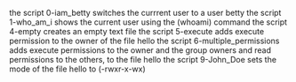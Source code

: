 the script 0-iam_betty switches the currrent user to a user betty
the script 1-who_am_i shows the current user using the (whoami) command
the script 4-empty creates an empty text file
the script 5-execute adds execute permission to the owner of the file hello
the script 6-multiple_permissions adds execute permissions to the owner and the group owners and read permissions to the others, to the file hello
the script 9-John_Doe sets the mode of the file hello to (-rwxr-x-wx)
